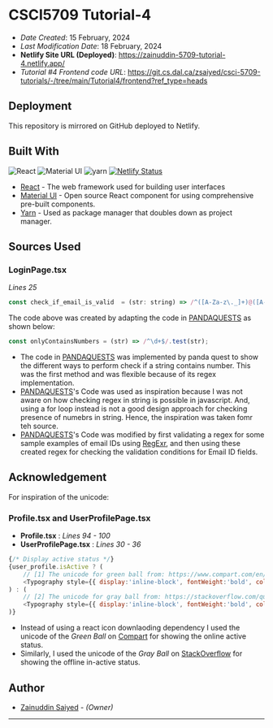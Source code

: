 # CSCI5709 Tutorial-4

* *Date Created*: 15 February, 2024
* *Last Modification Date*: 18 February, 2024
* **Netlify Site URL (Deployed)**: https://zainuddin-5709-tutorial-4.netlify.app/
* *Tutorial #4 Frontend code URL*: https://git.cs.dal.ca/zsaiyed/csci-5709-tutorials/-/tree/main/Tutorial4/frontend?ref_type=heads

## Deployment
 
This repository is mirrored on GitHub deployed to Netlify.

## Built With

![React](https://img.shields.io/badge/React.js-18.2.0-indigo) ![Material UI](https://img.shields.io/badge/MaterialUI-4.2.+-purple) ![yarn](https://img.shields.io/badge/yarn-pkg-blue) [![Netlify Status](https://api.netlify.com/api/v1/badges/65ccd200-e481-41dc-ad17-262cacc8049f/deploy-status)](https://app.netlify.com/sites/csci-5709-t4-zainuddin-saiyed/deploys)

* [React](https://react.dev/) - The web framework used for building user interfaces
* [Material UI](https://mui.com/material-ui/) - Open source React component for using comprehensive pre-built components.
* [Yarn](https://yarnpkg.com/) - Used as package manager that doubles down as project manager.


## Sources Used

### LoginPage.tsx

*Lines 25*

```javascript
const check_if_email_is_valid  = (str: string) => /^([A-Za-z\._]+)@([A-Za-z]+)\.([A-Za-z]+)$/.test(str);
```

The code above was created by adapting the code in [PANDAQUESTS](https://pandaquests.medium.com/5-easy-ways-to-check-if-a-string-contains-only-numbers-in-javascript-305db38625e8#:~:text=const%20isNumber%20%3D%20str%20%3D%3E%20!,a%20string%20only%20contains%20numbers.) as shown below: 

```javascript
const onlyContainsNumbers = (str) => /^\d+$/.test(str);
```

- The code in [PANDAQUESTS](https://pandaquests.medium.com/5-easy-ways-to-check-if-a-string-contains-only-numbers-in-javascript-305db38625e8#:~:text=const%20isNumber%20%3D%20str%20%3D%3E%20!,a%20string%20only%20contains%20numbers.) was implemented by panda quest to show the different ways to perform check if a string contains number. This was the first method and was flexible because of its regex implementation.
- [PANDAQUESTS](https://pandaquests.medium.com/5-easy-ways-to-check-if-a-string-contains-only-numbers-in-javascript-305db38625e8#:~:text=const%20isNumber%20%3D%20str%20%3D%3E%20!,a%20string%20only%20contains%20numbers.)'s Code was used as inspiration because I was not aware on how checking regex in string is possible in javascript. And, using a for loop instead is not a good design approach for checking presence of numebrs in string. Hence, the inspiration was taken fomr teh source.
- [PANDAQUESTS](https://pandaquests.medium.com/5-easy-ways-to-check-if-a-string-contains-only-numbers-in-javascript-305db38625e8#:~:text=const%20isNumber%20%3D%20str%20%3D%3E%20!,a%20string%20only%20contains%20numbers.)'s Code was modified by first validating a regex for some sample examples of email IDs using [RegExr](https://regexr.com/), and then using these created regex for checking the validation conditions for Email ID fields.

## Acknowledgement

For inspiration of the unicode:

### Profile.tsx and UserProfilePage.tsx

* **Profile.tsx** : *Lines 94 - 100*
* **UserProfilePage.tsx** : *Lines 30 - 36*

```javascript
{/* Display active status */}
{user_profile.isActive ? (
    // [1] The unicode for green ball from: https://www.compart.com/en/unicode/U+1F7E2
    <Typography style={{ display:'inline-block', fontWeight:'bold', color: 'green', marginLeft:'10px'}}>🟢 Active</Typography>
) : (
    // [2] The unicode for gray ball from: https://stackoverflow.com/questions/71565351/what-is-the-unicode-code-for-a-grey-ball
    <Typography style={{ display:'inline-block', fontWeight:'bold', color: 'black', marginLeft:'10px' }}>⚫ Inactive</Typography>
)}
```

* Instead of using a react icon downlaoding dependency I used the unicode of the *Green Ball* on [Compart](https://www.compart.com/en/unicode/U+1F7E2) for showing the online active status.
* Similarly, I used the unicode of the *Gray Ball* on [StackOverflow](https://stackoverflow.com/questions/71565351/what-is-the-unicode-code-for-a-grey-ball) for showing the offline in-active status.

## Author
 
* [Zainuddin Saiyed](zainuddin.s@dal.ca) - *(Owner)*
 
 ---
